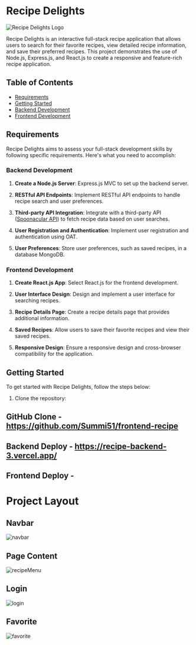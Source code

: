 # Recipe Delights

![Recipe Delights Logo](![logo](https://github.com/Summi51/frontend-recipe/assets/73363392/21ad1104-792b-424b-a58a-834142bb58c2))

Recipe Delights is an interactive full-stack recipe application that allows users to search for their favorite recipes, view detailed recipe information, and save their preferred recipes. This project demonstrates the use of Node.js, Express.js, and React.js to create a responsive and feature-rich recipe application.

## Table of Contents

- [Requirements](#requirements)
- [Getting Started](#getting-started)
- [Backend Development](#backend-development)
- [Frontend Development](#frontend-development)

## Requirements

Recipe Delights aims to assess your full-stack development skills by following specific requirements. Here's what you need to accomplish:

### Backend Development

1. **Create a Node.js Server**: Express.js MVC to set up the backend server.

2. **RESTful API Endpoints**: Implement RESTful API endpoints to handle recipe search and user preferences.

3. **Third-party API Integration**: Integrate with a third-party API ([Spoonacular API](https://api.spoonacular.com/recipes/complexSearch)) to fetch recipe data based on user searches.

4. **User Registration and Authentication**: Implement user registration and authentication using OAT.

5. **User Preferences**: Store user preferences, such as saved recipes, in a database MongoDB.

### Frontend Development

1. **Create React.js App**: Select React.js for the frontend development.

2. **User Interface Design**: Design and implement a user interface for searching recipes.

4. **Recipe Details Page**: Create a recipe details page that provides additional information.

5. **Saved Recipes**: Allow users to save their favorite recipes and view their saved recipes.

6. **Responsive Design**: Ensure a responsive design and cross-browser compatibility for the application.

## Getting Started

To get started with Recipe Delights, follow the steps below:

1. Clone the repository:

## GitHub Clone - https://github.com/Summi51/frontend-recipe

## Backend Deploy - https://recipe-backend-3.vercel.app/

## Frontend Deploy - 

# Project Layout 

## Navbar
![navbar](https://github.com/Summi51/frontend-recipe/assets/73363392/dcb11166-4f7c-4464-abdf-c38b4bee9be8)

## Page Content
![recipeMenu](https://github.com/Summi51/frontend-recipe/assets/73363392/1fe45d6b-b960-405f-9c07-b8390f08c19b)

## Login 
![login](https://github.com/Summi51/frontend-recipe/assets/73363392/dd616b17-e119-453e-bbe6-e63580598fcb)

## Favorite
![favorite](https://github.com/Summi51/frontend-recipe/assets/73363392/82f99016-e5a2-484f-83da-87134eaa0f1a)








